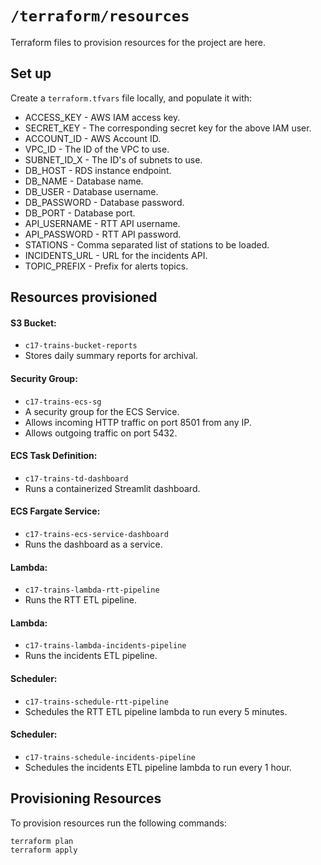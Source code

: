 # `/terraform/resources`

Terraform files to provision resources for the project are here.

## Set up

Create a `terraform.tfvars` file locally, and populate it with:

- ACCESS_KEY - AWS IAM access key.
- SECRET_KEY - The corresponding secret key for the above IAM user.
- ACCOUNT_ID - AWS Account ID.
- VPC_ID - The ID of the VPC to use.
- SUBNET_ID_X - The ID's of subnets to use.
- DB_HOST - RDS instance endpoint.
- DB_NAME - Database name.
- DB_USER - Database username.
- DB_PASSWORD - Database password.
- DB_PORT - Database port.
- API_USERNAME - RTT API username.
- API_PASSWORD - RTT API password.
- STATIONS - Comma separated list of stations to be loaded.
- INCIDENTS_URL - URL for the incidents API.
- TOPIC_PREFIX - Prefix for alerts topics.

## Resources provisioned

#### S3 Bucket:
- `c17-trains-bucket-reports`
- Stores daily summary reports for archival.

#### Security Group:
- `c17-trains-ecs-sg`
- A security group for the ECS Service.
- Allows incoming HTTP traffic on port 8501 from any IP.
- Allows outgoing traffic on port 5432. 

#### ECS Task Definition:
- `c17-trains-td-dashboard`
- Runs a containerized Streamlit dashboard.

#### ECS Fargate Service:
- `c17-trains-ecs-service-dashboard`
- Runs the dashboard as a service.

#### Lambda:
- `c17-trains-lambda-rtt-pipeline`
- Runs the RTT ETL pipeline.

#### Lambda:
- `c17-trains-lambda-incidents-pipeline`
- Runs the incidents ETL pipeline.

#### Scheduler:
- `c17-trains-schedule-rtt-pipeline`
- Schedules the RTT ETL pipeline lambda to run every 5 minutes.

#### Scheduler:
- `c17-trains-schedule-incidents-pipeline`
- Schedules the incidents ETL pipeline lambda to run every 1 hour.

## Provisioning Resources

To provision resources run the following commands:

`terraform plan`  
`terraform apply`